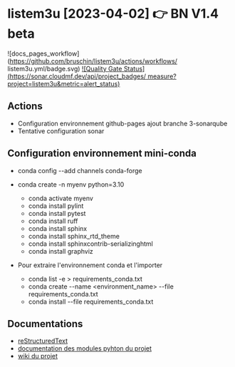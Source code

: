 # listem3u [2023-04-02] 👉 BN V1.4 beta

![docs_pages_workflow](https://github.com/bruschin/listem3u/actions/workflows/
listem3u.yml/badge.svg)
[![Quality Gate Status](https://sonar.cloudmf.dev/api/project_badges/
measure?project=listem3u&metric=alert_status)](https://sonar.cloudmf.dev/dashboard?id=listem3u)

## Actions

+ Configuration environnement github-pages ajout branche 3-sonarqube
+ Tentative configuration sonar

## Configuration environnement mini-conda

+ conda config --add channels conda-forge

+ conda create -n myenv python=3.10
  + conda activate myenv
  + conda install pylint
  + conda install pytest
  + conda install ruff
  + conda install sphinx
  + conda install sphinx_rtd_theme
  + conda install sphinxcontrib-serializinghtml
  + conda install graphviz

+ Pour extraire l'environnement conda et l'importer
  + conda list -e > requirements_conda.txt
  + conda create --name <environment_name> --file requirements_conda.txt
  + conda install --file requirements_conda.txt

## Documentations

+ [reStructuredText](https://docutils.sourceforge.io/rst.html)
+ [documentation des modules pyhton du projet](https://bruschin.github.io/listem3u/)
+ [wiki du projet](https://bruschin.github.io/listem3u/wiki)
